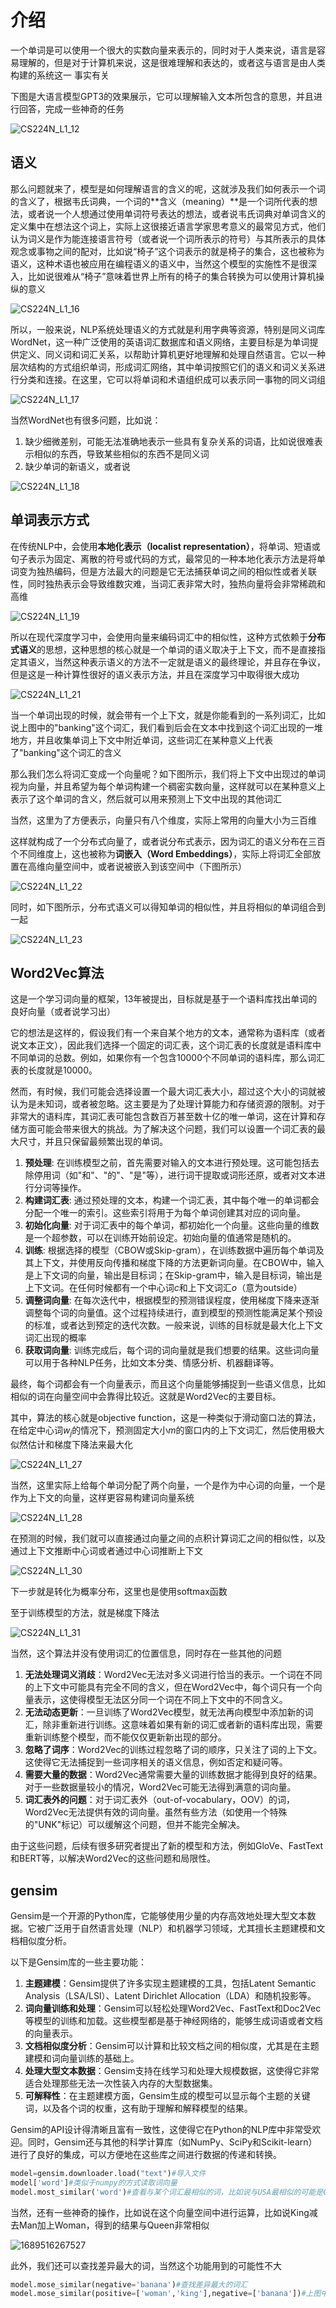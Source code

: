 # 介绍

一个单词是可以使用一个很大的实数向量来表示的，同时对于人类来说，语言是容易理解的，但是对于计算机来说，这是很难理解和表达的，或者这与语言是由人类构建的系统这一 事实有关

下图是大语言模型GPT3的效果展示，它可以理解输入文本所包含的意思，并且进行回答，完成一些神奇的任务

![CS224N_L1_12](.\assets\CS224N_L1_12.png)

## 语义

那么问题就来了，模型是如何理解语言的含义的呢，这就涉及我们如何表示一个词的含义了，根据韦氏词典，一个词的**含义（meaning）**是一个词所代表的想法，或者说一个人想通过使用单词符号表达的想法，或者说韦氏词典对单词含义的定义集中在想法这个词上，实际上这很接近语言学家思考意义的最常见方式，他们认为词义是作为能连接语言符号（或者说一个词所表示的符号）与其所表示的具体观念或事物之间的配对，比如说“椅子”这个词表示的就是椅子的集合，这也被称为语义，这种术语也被应用在编程语义的语义中，当然这个模型的实施性不是很深入，比如说很难从“椅子”意味着世界上所有的椅子的集合转换为可以使用计算机操纵的意义

![CS224N_L1_16](.\assets\CS224N_L1_16.png)

所以，一般来说，NLP系统处理语义的方式就是利用字典等资源，特别是同义词库WordNet，这一种广泛使用的英语词汇数据库和语义网络，主要目标是为单词提供定义、同义词和词汇关系，以帮助计算机更好地理解和处理自然语言。它以一种层次结构的方式组织单词，形成词汇网络，其中单词按照它们的语义和词义关系进行分类和连接。在这里，它可以将单词和术语组织成可以表示同一事物的同义词组

![CS224N_L1_17](.\assets\CS224N_L1_17.png)

当然WordNet也有很多问题，比如说：

1. 缺少细微差别，可能无法准确地表示一些具有复杂关系的词语，比如说很难表示相似的东西，导致某些相似的东西不是同义词
2. 缺少单词的新语义，或者说

![CS224N_L1_18](.\assets\CS224N_L1_18.png)

## 单词表示方式

在传统NLP中，会使用**本地化表示（localist representation）**，将单词、短语或句子表示为固定、离散的符号或代码的方式，最常见的一种本地化表示方法是将单词变为独热编码，但是方法最大的问题是它无法捕获单词之间的相似性或者关联性，同时独热表示会导致维数灾难，当词汇表非常大时，独热向量将会非常稀疏和高维

![CS224N_L1_19](.\assets\CS224N_L1_19.png)

所以在现代深度学习中，会使用向量来编码词汇中的相似性，这种方式依赖于**分布式语义**的思想，这种思想的核心就是一个单词的语义取决于上下文，而不是直接指定其语义，当然这种表示语义的方法不一定就是语义的最终理论，并且存在争议，但是这是一种计算性很好的语义表示方法，并且在深度学习中取得很大成功

![CS224N_L1_21](.\assets\CS224N_L1_21.png)

当一个单词出现的时候，就会带有一个上下文，就是你能看到的一系列词汇，比如说上图中的"banking"这个词汇，我们看到后会在文本中找到这个词汇出现的一堆地方，并且收集单词上下文中附近单词，这些词汇在某种意义上代表了"banking"这个词汇的含义

那么我们怎么将词汇变成一个向量呢？如下图所示，我们将上下文中出现过的单词视为向量，并且希望为每个单词构建一个稠密实数向量，这样就可以在某种意义上表示了这个单词的含义，然后就可以用来预测上下文中出现的其他词汇

当然，这里为了方便表示，向量只有八个维度，实际上常用的向量大小为三百维

这样就构成了一个分布式向量了，或者说分布式表示，因为词汇的语义分布在三百个不同维度上，这也被称为**词嵌入（Word Embeddings）**，实际上将词汇全部放置在高维向量空间中，或者说被嵌入到该空间中（下图所示）

![CS224N_L1_22](.\assets\CS224N_L1_22.png)

同时，如下图所示，分布式语义可以得知单词的相似性，并且将相似的单词组合到一起

![CS224N_L1_23](.\assets\CS224N_L1_23.png)

## Word2Vec算法

这是一个学习词向量的框架，13年被提出，目标就是基于一个语料库找出单词的良好向量（或者说学习出）

它的想法是这样的，假设我们有一个来自某个地方的文本，通常称为语料库（或者说文本正文），因此我们选择一个固定的词汇表，这个词汇表的长度就是语料库中不同单词的总数。例如，如果你有一个包含10000个不同单词的语料库，那么词汇表的长度就是10000。

然而，有时候，我们可能会选择设置一个最大词汇表大小，超过这个大小的词就被认为是未知词，或者被忽略。这主要是为了处理计算能力和存储资源的限制。对于非常大的语料库，其词汇表可能包含数百万甚至数十亿的唯一单词，这在计算和存储方面可能会带来很大的挑战。为了解决这个问题，我们可以设置一个词汇表的最大尺寸，并且只保留最频繁出现的单词。

1. **预处理**: 在训练模型之前，首先需要对输入的文本进行预处理。这可能包括去除停用词（如"和"、"的"、"是"等），进行词干提取或词形还原，或者对文本进行分词等操作。
2. **构建词汇表**: 通过预处理的文本，构建一个词汇表，其中每个唯一的单词都会分配一个唯一的索引。这些索引将用于为每个单词创建其对应的词向量。
3. **初始化向量**: 对于词汇表中的每个单词，都初始化一个向量。这些向量的维数是一个超参数，可以在训练开始前设定。初始向量的值通常是随机的。
4. **训练**: 根据选择的模型（CBOW或Skip-gram），在训练数据中遍历每个单词及其上下文，并使用反向传播和梯度下降的方法更新词向量。在CBOW中，输入是上下文词的向量，输出是目标词；在Skip-gram中，输入是目标词，输出是上下文词。在任何时候都有一个中心词$c$和上下文词汇$o$（意为outside）
5. **调整词向量**: 在每次迭代中，根据模型的预测错误程度，使用梯度下降来逐渐调整每个词的向量值。这个过程持续进行，直到模型的预测性能满足某个预设的标准，或者达到预定的迭代次数。一般来说，训练的目标就是最大化上下文词汇出现的概率
6. **获取词向量**: 训练完成后，每个词的词向量就是我们想要的结果。这些词向量可以用于各种NLP任务，比如文本分类、情感分析、机器翻译等。

最终，每个词都会有一个向量表示，而且这个向量能够捕捉到一些语义信息，比如相似的词在向量空间中会靠得比较近。这就是Word2Vec的主要目标。

其中，算法的核心就是objective function，这是一种类似于滑动窗口法的算法，在给定中心词$w_j$的情况下，预测固定大小$m$的窗口内的上下文词汇，然后使用极大似然估计和梯度下降法来最大化

![CS224N_L1_27](.\assets\CS224N_L1_27.png)

当然，这里实际上给每个单词分配了两个向量，一个是作为中心词的向量，一个是作为上下文的向量，这样更容易构建词向量系统

![CS224N_L1_28](.\assets\CS224N_L1_28.png)

在预测的时候，我们就可以直接通过向量之间的点积计算词汇之间的相似性，以及通过上下文推断中心词或者通过中心词推断上下文

![CS224N_L1_30](.\assets\CS224N_L1_30.png)

下一步就是转化为概率分布，这里也是使用softmax函数

至于训练模型的方法，就是梯度下降法

![CS224N_L1_31](.\assets\CS224N_L1_31.png)

当然，这个算法并没有使用词汇的位置信息，同时存在一些其他的问题

1. **无法处理词义消歧**：Word2Vec无法对多义词进行恰当的表示。一个词在不同的上下文中可能具有完全不同的含义，但在Word2Vec中，每个词只有一个向量表示，这使得模型无法区分同一个词在不同上下文中的不同含义。
2. **无法动态更新**：一旦训练了Word2Vec模型，就无法再向模型中添加新的词汇，除非重新进行训练。这意味着如果有新的词汇或者新的语料库出现，需要重新训练整个模型，而不能仅仅更新新出现的部分。
3. **忽略了词序**：Word2Vec的训练过程忽略了词的顺序，只关注了词的上下文。这使得它无法捕捉到一些词序相关的语义信息，例如否定和疑问等。
4. **需要大量的数据**：Word2Vec通常需要大量的训练数据才能得到良好的结果。对于一些数据量较小的情况，Word2Vec可能无法得到满意的词向量。
5. **词汇表外的问题**：对于词汇表外（out-of-vocabulary，OOV）的词，Word2Vec无法提供有效的词向量。虽然有些方法（如使用一个特殊的"UNK"标记）可以缓解这个问题，但并不能完全解决。

由于这些问题，后续有很多研究者提出了新的模型和方法，例如GloVe、FastText和BERT等，以解决Word2Vec的这些问题和局限性。

## gensim

Gensim是一个开源的Python库，它能够使用少量的内存高效地处理大型文本数据。它被广泛用于自然语言处理（NLP）和机器学习领域，尤其擅长主题建模和文档相似度分析。

以下是Gensim库的一些主要功能：

1. **主题建模**：Gensim提供了许多实现主题建模的工具，包括Latent Semantic Analysis（LSA/LSI）、Latent Dirichlet Allocation（LDA）和随机投影等。
2. **词向量训练和处理**：Gensim可以轻松处理Word2Vec、FastText和Doc2Vec等模型的训练和加载。这些模型都是基于神经网络的，能够生成词语或者文档的向量表示。
3. **文档相似度分析**：Gensim可以计算和比较文档之间的相似度，尤其是在主题建模和词向量训练的基础上。
4. **处理大型文本数据**：Gensim支持在线学习和处理大规模数据，这使得它非常适合处理那些无法一次性装入内存的大型数据集。
5. **可解释性**：在主题建模方面，Gensim生成的模型可以显示每个主题的关键词，以及各个词的权重，这有助于理解和解释模型的结果。

Gensim的API设计得清晰且富有一致性，这使得它在Python的NLP库中非常受欢迎。同时，Gensim还与其他的科学计算库（如NumPy、SciPy和Scikit-learn）进行了良好的集成，可以方便地在这些库之间进行数据的传递和转换。

```python
model=gensim.downloader.load("text")#导入文件
model['word']#类似于numpy的方式读取词向量
model.most_similar('word')#查看与某个词汇最相似的词，比如说与USA最相似的可能是Canada等词汇
```

当然，还有一些神奇的操作，比如说在这个向量空间中进行运算，比如说King减去Man加上Woman，得到的结果与Queen非常相似

![1689516267527](.\assets\1689516267527.png)

此外，我们还可以查找差异最大的词，当然这个功能用到的可能性不大

```python
model.mose_similar(negative='banana')#查找差异最大的词汇
model.mose_similar(positive=['woman','king'],negative=['banana'])#上图中计算的情况，可以查看这种运算之后最相似的词汇
```

